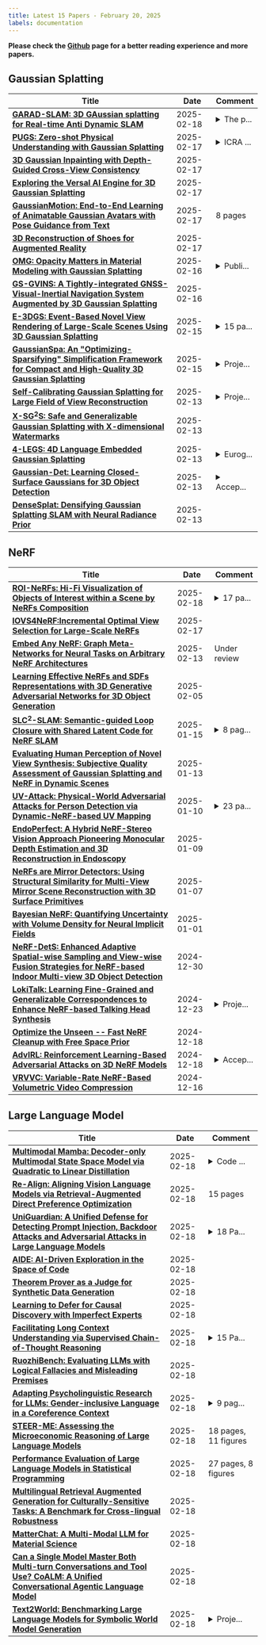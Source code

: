 ```yaml
---
title: Latest 15 Papers - February 20, 2025
labels: documentation
---
```

**Please check the [Github](https://github.com/zezhishao/MTS_Daily_ArXiv) page for a better reading experience and more papers.**

## Gaussian Splatting
| **Title** | **Date** | **Comment** |
| --- | --- | --- |
| **[GARAD-SLAM: 3D GAussian splatting for Real-time Anti Dynamic SLAM](http://arxiv.org/abs/2502.03228v2)** | 2025-02-18 | <details><summary>The p...</summary><p>The paper was accepted by ICRA 2025</p></details> |
| **[PUGS: Zero-shot Physical Understanding with Gaussian Splatting](http://arxiv.org/abs/2502.12231v1)** | 2025-02-17 | <details><summary>ICRA ...</summary><p>ICRA 2025, Project page: https://evernorif.github.io/PUGS/</p></details> |
| **[3D Gaussian Inpainting with Depth-Guided Cross-View Consistency](http://arxiv.org/abs/2502.11801v1)** | 2025-02-17 |  |
| **[Exploring the Versal AI Engine for 3D Gaussian Splatting](http://arxiv.org/abs/2502.11782v1)** | 2025-02-17 |  |
| **[GaussianMotion: End-to-End Learning of Animatable Gaussian Avatars with Pose Guidance from Text](http://arxiv.org/abs/2502.11642v1)** | 2025-02-17 | 8 pages |
| **[3D Reconstruction of Shoes for Augmented Reality](http://arxiv.org/abs/2501.18643v2)** | 2025-02-17 |  |
| **[OMG: Opacity Matters in Material Modeling with Gaussian Splatting](http://arxiv.org/abs/2502.10988v1)** | 2025-02-16 | <details><summary>Publi...</summary><p>Published as a conference paper at ICLR 2025</p></details> |
| **[GS-GVINS: A Tightly-integrated GNSS-Visual-Inertial Navigation System Augmented by 3D Gaussian Splatting](http://arxiv.org/abs/2502.10975v1)** | 2025-02-16 |  |
| **[E-3DGS: Event-Based Novel View Rendering of Large-Scale Scenes Using 3D Gaussian Splatting](http://arxiv.org/abs/2502.10827v1)** | 2025-02-15 | <details><summary>15 pa...</summary><p>15 pages, 10 figures and 3 tables; project page: https://4dqv.mpi-inf.mpg.de/E3DGS/; International Conference on 3D Vision (3DV) 2025</p></details> |
| **[GaussianSpa: An "Optimizing-Sparsifying" Simplification Framework for Compact and High-Quality 3D Gaussian Splatting](http://arxiv.org/abs/2411.06019v2)** | 2025-02-15 | <details><summary>Proje...</summary><p>Project page at https://noodle-lab.github.io/gaussianspa/</p></details> |
| **[Self-Calibrating Gaussian Splatting for Large Field of View Reconstruction](http://arxiv.org/abs/2502.09563v1)** | 2025-02-13 | <details><summary>Proje...</summary><p>Project Page: https://denghilbert.github.io/self-cali/</p></details> |
| **[X-SG$^2$S: Safe and Generalizable Gaussian Splatting with X-dimensional Watermarks](http://arxiv.org/abs/2502.10475v1)** | 2025-02-13 |  |
| **[4-LEGS: 4D Language Embedded Gaussian Splatting](http://arxiv.org/abs/2410.10719v3)** | 2025-02-13 | <details><summary>Eurog...</summary><p>Eurographics 2025. Project webpage: https://tau-vailab.github.io/4-LEGS/</p></details> |
| **[Gaussian-Det: Learning Closed-Surface Gaussians for 3D Object Detection](http://arxiv.org/abs/2410.01404v2)** | 2025-02-13 | <details><summary>Accep...</summary><p>Accepted to ICLR 2025</p></details> |
| **[DenseSplat: Densifying Gaussian Splatting SLAM with Neural Radiance Prior](http://arxiv.org/abs/2502.09111v1)** | 2025-02-13 |  |

## NeRF
| **Title** | **Date** | **Comment** |
| --- | --- | --- |
| **[ROI-NeRFs: Hi-Fi Visualization of Objects of Interest within a Scene by NeRFs Composition](http://arxiv.org/abs/2502.12673v1)** | 2025-02-18 | <details><summary>17 pa...</summary><p>17 pages including appendix, 16 figures, 8 tables</p></details> |
| **[IOVS4NeRF:Incremental Optimal View Selection for Large-Scale NeRFs](http://arxiv.org/abs/2407.18611v3)** | 2025-02-17 |  |
| **[Embed Any NeRF: Graph Meta-Networks for Neural Tasks on Arbitrary NeRF Architectures](http://arxiv.org/abs/2502.09623v1)** | 2025-02-13 | Under review |
| **[Learning Effective NeRFs and SDFs Representations with 3D Generative Adversarial Networks for 3D Object Generation](http://arxiv.org/abs/2309.16110v2)** | 2025-02-05 |  |
| **[SLC$^2$-SLAM: Semantic-guided Loop Closure with Shared Latent Code for NeRF SLAM](http://arxiv.org/abs/2501.08880v1)** | 2025-01-15 | <details><summary>8 pag...</summary><p>8 pages, 5 figures, 4 tables</p></details> |
| **[Evaluating Human Perception of Novel View Synthesis: Subjective Quality Assessment of Gaussian Splatting and NeRF in Dynamic Scenes](http://arxiv.org/abs/2501.08072v1)** | 2025-01-13 |  |
| **[UV-Attack: Physical-World Adversarial Attacks for Person Detection via Dynamic-NeRF-based UV Mapping](http://arxiv.org/abs/2501.05783v1)** | 2025-01-10 | <details><summary>23 pa...</summary><p>23 pages, 22 figures, submitted to ICLR2025</p></details> |
| **[EndoPerfect: A Hybrid NeRF-Stereo Vision Approach Pioneering Monocular Depth Estimation and 3D Reconstruction in Endoscopy](http://arxiv.org/abs/2410.04041v4)** | 2025-01-09 |  |
| **[NeRFs are Mirror Detectors: Using Structural Similarity for Multi-View Mirror Scene Reconstruction with 3D Surface Primitives](http://arxiv.org/abs/2501.04074v1)** | 2025-01-07 |  |
| **[Bayesian NeRF: Quantifying Uncertainty with Volume Density for Neural Implicit Fields](http://arxiv.org/abs/2404.06727v2)** | 2025-01-01 |  |
| **[NeRF-DetS: Enhanced Adaptive Spatial-wise Sampling and View-wise Fusion Strategies for NeRF-based Indoor Multi-view 3D Object Detection](http://arxiv.org/abs/2404.13921v2)** | 2024-12-30 |  |
| **[LokiTalk: Learning Fine-Grained and Generalizable Correspondences to Enhance NeRF-based Talking Head Synthesis](http://arxiv.org/abs/2411.19525v2)** | 2024-12-23 | <details><summary>Proje...</summary><p>Project Page: https://digital-avatar.github.io/ai/LokiTalk/</p></details> |
| **[Optimize the Unseen -- Fast NeRF Cleanup with Free Space Prior](http://arxiv.org/abs/2412.12772v2)** | 2024-12-18 |  |
| **[AdvIRL: Reinforcement Learning-Based Adversarial Attacks on 3D NeRF Models](http://arxiv.org/abs/2412.16213v1)** | 2024-12-18 | <details><summary>Accep...</summary><p>Accepted to The AAAI-25 Workshop on Artificial Intelligence for Cyber Security (AICS)</p></details> |
| **[VRVVC: Variable-Rate NeRF-Based Volumetric Video Compression](http://arxiv.org/abs/2412.11362v1)** | 2024-12-16 |  |

## Large Language Model
| **Title** | **Date** | **Comment** |
| --- | --- | --- |
| **[Multimodal Mamba: Decoder-only Multimodal State Space Model via Quadratic to Linear Distillation](http://arxiv.org/abs/2502.13145v1)** | 2025-02-18 | <details><summary>Code ...</summary><p>Code and model are available at https://github.com/hustvl/mmMamba</p></details> |
| **[Re-Align: Aligning Vision Language Models via Retrieval-Augmented Direct Preference Optimization](http://arxiv.org/abs/2502.13146v1)** | 2025-02-18 | 15 pages |
| **[UniGuardian: A Unified Defense for Detecting Prompt Injection, Backdoor Attacks and Adversarial Attacks in Large Language Models](http://arxiv.org/abs/2502.13141v1)** | 2025-02-18 | <details><summary>18 Pa...</summary><p>18 Pages, 8 Figures, 5 Tables, Keywords: Attack Defending, Security, Prompt Injection, Backdoor Attacks, Adversarial Attacks, Prompt Trigger Attacks</p></details> |
| **[AIDE: AI-Driven Exploration in the Space of Code](http://arxiv.org/abs/2502.13138v1)** | 2025-02-18 |  |
| **[Theorem Prover as a Judge for Synthetic Data Generation](http://arxiv.org/abs/2502.13137v1)** | 2025-02-18 |  |
| **[Learning to Defer for Causal Discovery with Imperfect Experts](http://arxiv.org/abs/2502.13132v1)** | 2025-02-18 |  |
| **[Facilitating Long Context Understanding via Supervised Chain-of-Thought Reasoning](http://arxiv.org/abs/2502.13127v1)** | 2025-02-18 | <details><summary>15 Pa...</summary><p>15 Pages, 6 Tables, 8 Figures</p></details> |
| **[RuozhiBench: Evaluating LLMs with Logical Fallacies and Misleading Premises](http://arxiv.org/abs/2502.13125v1)** | 2025-02-18 |  |
| **[Adapting Psycholinguistic Research for LLMs: Gender-inclusive Language in a Coreference Context](http://arxiv.org/abs/2502.13120v1)** | 2025-02-18 | <details><summary>9 pag...</summary><p>9 pages, 7 figures, submitted to ACL 2025 (ARR February 2025 cycle)</p></details> |
| **[STEER-ME: Assessing the Microeconomic Reasoning of Large Language Models](http://arxiv.org/abs/2502.13119v1)** | 2025-02-18 | 18 pages, 11 figures |
| **[Performance Evaluation of Large Language Models in Statistical Programming](http://arxiv.org/abs/2502.13117v1)** | 2025-02-18 | 27 pages, 8 figures |
| **[Multilingual Retrieval Augmented Generation for Culturally-Sensitive Tasks: A Benchmark for Cross-lingual Robustness](http://arxiv.org/abs/2410.01171v2)** | 2025-02-18 |  |
| **[MatterChat: A Multi-Modal LLM for Material Science](http://arxiv.org/abs/2502.13107v1)** | 2025-02-18 |  |
| **[Can a Single Model Master Both Multi-turn Conversations and Tool Use? CoALM: A Unified Conversational Agentic Language Model](http://arxiv.org/abs/2502.08820v2)** | 2025-02-18 |  |
| **[Text2World: Benchmarking Large Language Models for Symbolic World Model Generation](http://arxiv.org/abs/2502.13092v1)** | 2025-02-18 | <details><summary>Proje...</summary><p>Project page: https://text-to-world.github.io/</p></details> |

